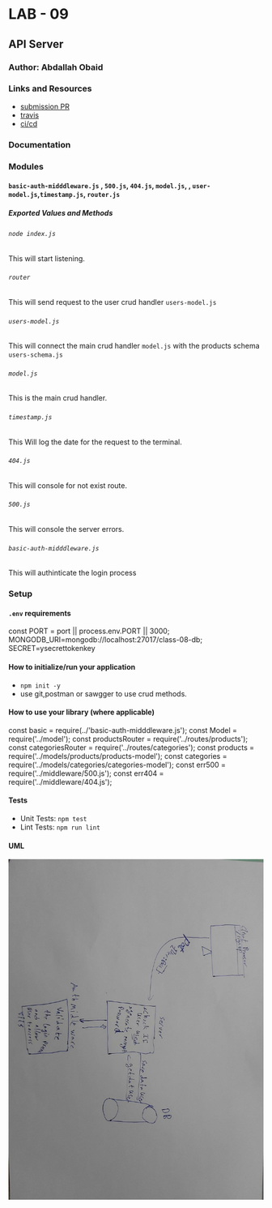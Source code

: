 # LAB - 09

<!-- ## Project: Project Name Here -->
## API Server

### Author: Abdallah Obaid

### Links and Resources

* [submission PR](https://github.com/Abdallah-401-advanced-javascript/auth-server/pull/1)
* [travis](https://github.com/Abdallah-401-advanced-javascript/auth-server/pull/1/checks?check_run_id=748237352)
* [ci/cd](https://github.com/Abdallah-401-advanced-javascript/auth-server/runs/748237605?check_suite_focus=true)
<!-- - [back-end server url](http://xyz.com) (when applicable) -->
<!-- * [front-end application](https://abdallah-lab-00.herokuapp.com/)  -->

### Documentation
<!-- * [jsdoc](https://abdallah-lab-00.herokuapp.com/docs/) -->
<!-- * [swagger](https://app.swaggerhub.com/apis/AbdallahObaid/class-06/0.1)  -->

### Modules
#### `basic-auth-midddleware.js` , `500.js`, `404.js`, `model.js`, , `user-model.js`,`timestamp.js`, `router.js`
##### Exported Values and Methods

###### `node index.js `
This will start listening.
###### `router`
This will send request to the user crud handler `users-model.js`
###### `users-model.js`
This will connect the main crud handler `model.js` with the products schema `users-schema.js`
###### `model.js`
This is the main crud handler.
###### `timestamp.js`
This Will log the date for the request to the terminal. 
###### `404.js`
This will console for not exist route.
###### `500.js`
This will console the server errors.
###### `basic-auth-midddleware.js`
This will authinticate the login process

### Setup

#### `.env` requirements 
const PORT = port || process.env.PORT || 3000;
MONGODB_URI=mongodb://localhost:27017/class-08-db;
SECRET=ysecrettokenkey

#### How to initialize/run your application 

* `npm init -y`
*  use git,postman or sawgger to use crud methods.

#### How to use your library (where applicable)
<!-- * use const lib=require('lib') -->
const basic = require(../'basic-auth-midddleware.js');
const Model = require('../model');
const productsRouter = require('../routes/products');
const categoriesRouter = require('../routes/categories');
const products = require('../models/products/products-model');
const categories = require('../models/categories/categories-model');
const err500 = require('../middleware/500.js');
const err404 = require('../middleware/404.js');

#### Tests

* Unit Tests: `npm test`
* Lint Tests: `npm run lint`

<!-- Incomplete Tests: -->

#### UML

![UML Diagram](whiteboardclass11.jpg)